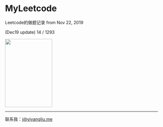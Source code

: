 # MyLeetcode
Leetcode的做题记录 from Nov 22, 2019

(Dec19 update) 14 / 1293

<img src="https://ws1.sinaimg.cn/large/006xRaCrly1ga0ttwdajvj30fz0nsgmb.jpg" height="225" width="155">

----
联系我：[i@yiyangliu.me](mailto://i@yiyangliu.me)
